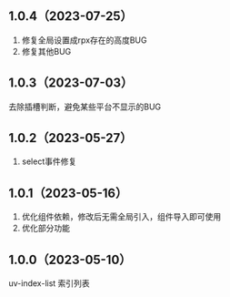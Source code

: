 ## 1.0.4（2023-07-25）
1. 修复全局设置成rpx存在的高度BUG
2. 修复其他BUG
## 1.0.3（2023-07-03）
去除插槽判断，避免某些平台不显示的BUG
## 1.0.2（2023-05-27）
1. select事件修复
## 1.0.1（2023-05-16）
1. 优化组件依赖，修改后无需全局引入，组件导入即可使用
2. 优化部分功能
## 1.0.0（2023-05-10）
uv-index-list 索引列表
